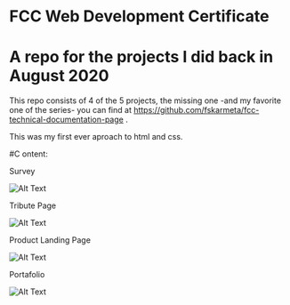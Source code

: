 # FCC Web Development Certificate

# A repo for the projects I did back in August 2020

This repo consists of 4 of the 5 projects, the missing one -and my favorite one of the series- you can find at
https://github.com/fskarmeta/fcc-technical-documentation-page .

This was my first ever aproach to html and css.

#C ontent:

Survey

![Alt Text](./Survey/gif.gif)

Tribute Page

![Alt Text](./Tribute-Page/gif.gif)

Product Landing Page

![Alt Text](./Landing-Page/gif.gif)

Portafolio

![Alt Text](./Portafolio/gif.gif)
